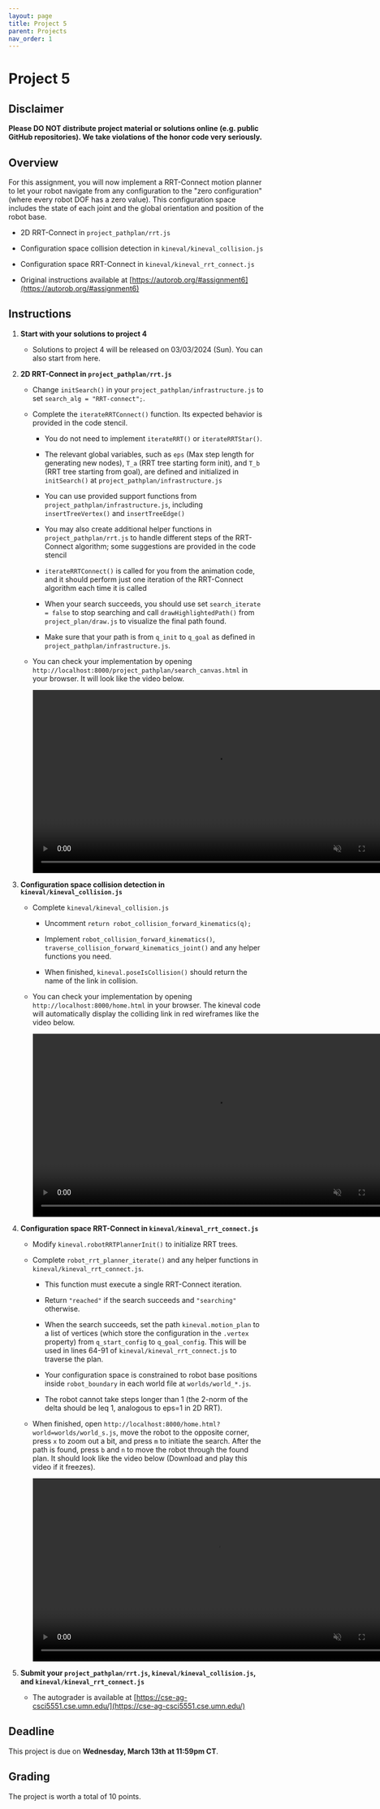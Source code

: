 ```yaml
---
layout: page
title: Project 5
parent: Projects
nav_order: 1
---
```

 
# Project 5

## Disclaimer

<b> Please DO NOT distribute project material or solutions online (e.g. public GitHub repositories). We take violations of the honor code very seriously. </b>

## Overview
For this assignment, you will now implement a RRT-Connect motion planner to let your robot navigate from any configuration to the "zero configuration" (where every robot DOF has a zero value). This configuration space includes the state of each joint and the global orientation and position of the robot base.

- 2D RRT-Connect in `project_pathplan/rrt.js`

- Configuration space collision detection in `kineval/kineval_collision.js`

- Configuration space RRT-Connect in `kineval/kineval_rrt_connect.js`

- Original instructions available at [https://autorob.org/#assignment6](https://autorob.org/#assignment6)

## Instructions

1. <b>Start with your solutions to project 4</b>
    - Solutions to project 4 will be released on 03/03/2024 (Sun). You can also start from here.

2. <b>2D RRT-Connect in `project_pathplan/rrt.js`</b>
        
    - Change `initSearch()` in your `project_pathplan/infrastructure.js` to set `search_alg = "RRT-connect";`.

    - Complete the `iterateRRTConnect()` function. Its expected behavior is provided in the code stencil.

        - You do not need to implement `iterateRRT()` or `iterateRRTStar()`.

        - The relevant global variables, such as `eps` (Max step length for generating new nodes), `T_a` (RRT tree starting form init), and `T_b` (RRT tree starting from goal), are defined and initialized in `initSearch()` at `project_pathplan/infrastructure.js`

        - You can use provided support functions from `project_pathplan/infrastructure.js`, including `insertTreeVertex()` and `insertTreeEdge()`

        - You may also create additional helper functions in `project_pathplan/rrt.js` to handle different steps of the RRT-Connect algorithm; some suggestions are provided in the code stencil

        - `iterateRRTConnect()` is called for you from the animation code, and it should perform just one iteration of the RRT-Connect algorithm each time it is called

        - When your search succeeds, you should use set `search_iterate = false` to stop searching and call `drawHighlightedPath()` from `project_plan/draw.js` to visualize the final path found.

        - Make sure that your path is from `q_init` to `q_goal` as defined in `project_pathplan/infrastructure.js`.

    - You can check your implementation by opening `http://localhost:8000/project_pathplan/search_canvas.html` in your browser. It will look like the video below.

        <video width="720" muted controls>
            <source src="/CSCI5551-Spr24/assets/projects/P5/2d_rrt.mp4" type="video/mp4">
        </video>


3. <b>Configuration space collision detection in `kineval/kineval_collision.js`</b>

    - Complete `kineval/kineval_collision.js`

        - Uncomment `return robot_collision_forward_kinematics(q);`

        - Implement `robot_collision_forward_kinematics()`, `traverse_collision_forward_kinematics_joint()` and any helper functions you need.

        - When finished, `kineval.poseIsCollision()` should return the name of the link in collision.
    
    - You can check your implementation by opening `http://localhost:8000/home.html` in your browser. The kineval code will automatically display the colliding link in red wireframes like the video below.

        <video width="720" muted controls>
            <source src="/CSCI5551-Spr24/assets/projects/P5/kineval_collision.mp4" type="video/mp4">
        </video>

4. <b>Configuration space RRT-Connect in `kineval/kineval_rrt_connect.js`</b>

    - Modify `kineval.robotRRTPlannerInit()` to initialize RRT trees.

    - Complete `robot_rrt_planner_iterate()` and any helper functions in `kineval/kineval_rrt_connect.js`.

        - This function must execute a single RRT-Connect iteration.

        - Return `"reached"` if the search succeeds and `"searching"` otherwise.

        - When the search succeeds, set the path `kineval.motion_plan` to a list of vertices (which store the configuration in the `.vertex` property) from `q_start_config` to `q_goal_config`. This will be used in lines 64-91 of `kineval/kineval_rrt_connect.js` to traverse the plan.

        - Your configuration space is constrained to robot base positions inside `robot_boundary` in each world file at `worlds/world_*.js`.

        - The robot cannot take steps longer than 1 (the 2-norm of the delta should be leq 1, analogous to eps=1 in 2D RRT).

    - When finished, open `http://localhost:8000/home.html?world=worlds/world_s.js`, move the robot to the opposite corner, press `x` to zoom out a bit, and press `m` to initiate the search. After the path is found, press `b` and `n` to move the robot through the found plan. It should look like the video below (Download and play this video if it freezes).

        <video width="720" muted controls>
            <source src="/CSCI5551-Spr24/assets/projects/P5/kineval_rrt.mp4" type="video/mp4">
        </video>

5. <b>Submit your `project_pathplan/rrt.js`, `kineval/kineval_collision.js`, and `kineval/kineval_rrt_connect.js` </b>
    - The autograder is available at [https://cse-ag-csci5551.cse.umn.edu/](https://cse-ag-csci5551.cse.umn.edu/)
    <!-- - The autograder for `kineval/kineval_rrt_connect.js` is still under construction. Stay tuned for updates. -->


## Deadline

This project is due on <b>Wednesday, March 13th at 11:59pm CT</b>.

## Grading

The project is worth a total of 10 points.